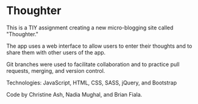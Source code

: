 # Thoughter
This is a TIY assignment creating a new micro-blogging site called "Thoughter."

The app uses a web interface to allow users to enter their thoughts and to share them with other users of the app.

Git branches were used to facilitate collaboration and to practice pull requests, merging, and version control.

Technologies: JavaScript, HTML, CSS, SASS, jQuery, and Bootstrap

Code by Christine Ash, Nadia Mughal, and Brian Fiala.
